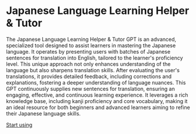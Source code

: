 # Japanese Language Learning Helper & Tutor

The Japanese Language Learning Helper & Tutor GPT is an advanced, specialized tool designed to assist learners in mastering the Japanese language. It operates by presenting users with batches of Japanese sentences for translation into English, tailored to the learner's proficiency level. This unique approach not only enhances understanding of the language but also sharpens translation skills. After evaluating the user's translations, it provides detailed feedback, including corrections and explanations, fostering a deeper understanding of language nuances. This GPT continuously supplies new sentences for translation, ensuring an engaging, effective, and continuous learning experience. It leverages a rich knowledge base, including kanji proficiency and core vocabulary, making it an ideal resource for both beginners and advanced learners aiming to refine their Japanese language skills.

[Start using](https://chat.openai.com/g/g-2X3MmVlq9)